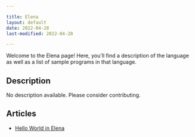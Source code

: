 ```yaml
---

title: Elena
layout: default
date: 2022-04-28
last-modified: 2022-04-28

---
```


Welcome to the Elena page! Here, you'll find a description of the language as well as a list of sample programs in that language.

## Description

No description available. Please consider contributing.

## Articles

- [Hello World in Elena](https://sampleprograms.io/projects/hello-world/elena)